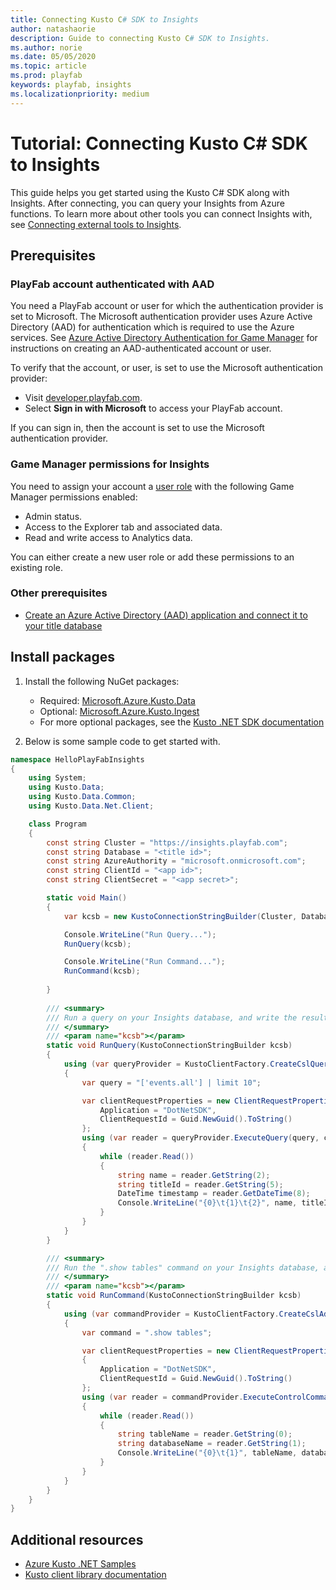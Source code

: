 ```yaml
---
title: Connecting Kusto C# SDK to Insights
author: natashaorie
description: Guide to connecting Kusto C# SDK to Insights.
ms.author: norie
ms.date: 05/05/2020    
ms.topic: article
ms.prod: playfab
keywords: playfab, insights
ms.localizationpriority: medium
---
```


# Tutorial: Connecting Kusto C# SDK to Insights

This guide helps you get started using the Kusto C# SDK along with Insights. After connecting, you can query your Insights from Azure functions. To learn more about other tools you can connect Insights with, see [Connecting external tools to Insights](index.md).

## Prerequisites

### PlayFab account authenticated with AAD

You need a PlayFab account or user for which the authentication provider is set to Microsoft. The Microsoft authentication provider uses Azure Active Directory (AAD) for authentication which is required to use the Azure services. See [Azure Active Directory Authentication for Game Manager](../../authentication/aad-authentication/index.md) for instructions on creating an AAD-authenticated account or user.

To verify that the account, or user, is set to use the Microsoft authentication provider:

* Visit [developer.playfab.com](https://developer.playfab.com).
* Select **Sign in with Microsoft** to access your PlayFab account.

If you can sign in, then the account is set to use the Microsoft authentication provider.

### Game Manager permissions for Insights

You need to assign your account a [user role](../../../gamemanager/playfab-user-roles.md) with the following Game Manager permissions enabled:

* Admin status.
* Access to the Explorer tab and associated data.
* Read and write access to Analytics data.

You can either create a new user role or add these permissions to an existing role.

### Other prerequisites

* [Create an Azure Active Directory (AAD) application and connect it to your title database](creating-AAD-app-for-insights.md)

## Install packages

1. Install the following NuGet packages:

   * Required: [Microsoft.Azure.Kusto.Data](https://www.nuget.org/packages/Microsoft.Azure.Kusto.Data/)
   * Optional: [Microsoft.Azure.Kusto.Ingest](https://www.nuget.org/packages/Microsoft.Azure.Kusto.Ingest/)
   * For more optional packages, see the [Kusto .NET SDK documentation](/azure/data-explorer/kusto/api/netfx/about-the-sdk)

2. Below is some sample code to get started with.

```csharp
namespace HelloPlayFabInsights
{
    using System;
    using Kusto.Data;
    using Kusto.Data.Common;
    using Kusto.Data.Net.Client;

    class Program
    {
        const string Cluster = "https://insights.playfab.com";
        const string Database = "<title id>";
        const string AzureAuthority = "microsoft.onmicrosoft.com";
        const string ClientId = "<app id>";
        const string ClientSecret = "<app secret>";

        static void Main()
        {
            var kcsb = new KustoConnectionStringBuilder(Cluster, Database).WithAadApplicationKeyAuthentication(ClientId, ClientSecret, AzureAuthority);

            Console.WriteLine("Run Query...");
            RunQuery(kcsb);

            Console.WriteLine("Run Command...");
            RunCommand(kcsb);
            
        }
    
        /// <summary>
        /// Run a query on your Insights database, and write the results to the console.
        /// </summary>
        /// <param name="kcsb"></param>
        static void RunQuery(KustoConnectionStringBuilder kcsb)
        {
            using (var queryProvider = KustoClientFactory.CreateCslQueryProvider(kcsb))
            {
                var query = "['events.all'] | limit 10";

                var clientRequestProperties = new ClientRequestProperties() {
                    Application = "DotNetSDK",
                    ClientRequestId = Guid.NewGuid().ToString() 
                };
                using (var reader = queryProvider.ExecuteQuery(query, clientRequestProperties))
                { 
                    while (reader.Read())
                    {
                        string name = reader.GetString(2);
                        string titleId = reader.GetString(5);
                        DateTime timestamp = reader.GetDateTime(8);
                        Console.WriteLine("{0}\t{1}\t{2}", name, titleId, timestamp);
                    }
                }
            }
        }

        /// <summary>
        /// Run the ".show tables" command on your Insights database, and write the results to the console.
        /// </summary>
        /// <param name="kcsb"></param>
        static void RunCommand(KustoConnectionStringBuilder kcsb)
        {
            using (var commandProvider = KustoClientFactory.CreateCslAdminProvider(kcsb))
            {
                var command = ".show tables";

                var clientRequestProperties = new ClientRequestProperties()
                {
                    Application = "DotNetSDK",
                    ClientRequestId = Guid.NewGuid().ToString()
                };
                using (var reader = commandProvider.ExecuteControlCommand(command, clientRequestProperties))
                {
                    while (reader.Read())
                    {
                        string tableName = reader.GetString(0);
                        string databaseName = reader.GetString(1);
                        Console.WriteLine("{0}\t{1}", tableName, databaseName);
                    }
                }
            }
        }
    }
}
```

## Additional resources

* [Azure Kusto .NET Samples](https://github.com/Azure/azure-kusto-samples-dotnet)
* [Kusto client library documentation](/azure/data-explorer/kusto/api/netfx/about-kusto-data)

